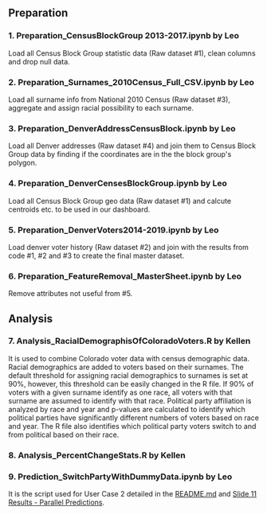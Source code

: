 ## Preparation
### 1. Preparation_CensusBlockGroup 2013-2017.ipynb by Leo
Load all Census Block Group statistic data (Raw dataset #1), clean columns and drop null data.

### 2. Preparation_Surnames_2010Census_Full_CSV.ipynb by Leo
Load all surname info from National 2010 Census (Raw dataset #3), aggregate and assign racial possibility to each surname.

### 3. Preparation_DenverAddressCensusBlock.ipynb by Leo
Load all Denver addresses (Raw dataset #4) and join them to Census Block Group data by finding if the coordinates are in the the block group's polygon.

### 4. Preparation_DenverCensesBlockGroup.ipynb by Leo
Load all Census Block Group geo data (Raw dataset #1) and calcute centroids etc. to be used in our dashboard.

### 5. Preparation_DenverVoters2014-2019.ipynb by Leo
Load denver voter history (Raw dataset #2) and join with the results from code #1, #2 and #3 to create the final master dataset.

### 6. Preparation_FeatureRemoval_MasterSheet.ipynb by Leo
Remove attributes not useful from #5.

## Analysis

### 7. Analysis_RacialDemographisOfColoradoVoters.R by Kellen
It is used to combine Colorado voter data with census demographic data. Racial demographics are added to voters based on their surnames. The default threshold for assigning racial demographics to surnames is set at 90%, however, this threshold can be easily changed in the R file.  If 90% of voters with a given surname identify as one race, all voters with that surname are assumed to identify with that race. Political party affiliation is analyzed by race and year and p-values are calculated to identify which political parties have significantly different numbers of voters based on race and year. The R file also identifies which political party voters switch to and from political based on their race.


### 8. Analysis_PercentChangeStats.R by Kellen

### 9. Prediction_SwitchPartyWithDummyData.ipynb by Leo
It is the script used for User Case 2 detailed in the [README.md](https://github.com/GoCodeColorado/RegisVoterDatalytics/blob/master/README.md) and [Slide 11 Results - Parallel Predictions](https://docs.google.com/presentation/d/1SN2nTwi3BMhU7PuVNJwtheuNvNFbm10u8en0IrFX_a0/edit#slide=id.p11).
